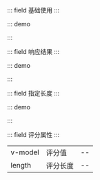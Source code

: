 ::: field 基础使用
:::

::: demo

<template>
  <lay-rate></lay-rate>
</template>

<script>
import { ref } from 'vue';

export default {
  setup() {

    return {
    }
  }
}
</script>

:::

::: field 响应结果
:::

::: demo

<template>
  <lay-rate v-model="all"></lay-rate> {{all}}
</template>

<script>
import { ref } from 'vue'

export default {
  setup() {

    const all = ref(4)

    return {
      all
    }
  }
}
</script>

:::

::: field 指定长度
:::

::: demo

<template>
  <lay-rate v-model="all2" :length="length"></lay-rate> {{all2}}
</template>

<script>
import { ref } from 'vue';

export default {
  setup() {

    const all2 = ref(4);
    const length = ref(10)

    return {
      all2,
      length
    }
  }
}
</script>

:::

::: field 评分属性
:::

|         |          |     |
| ------- | -------- | --- |
| v-model | 评分值   | --  |
| length  | 评分长度 | --  |
